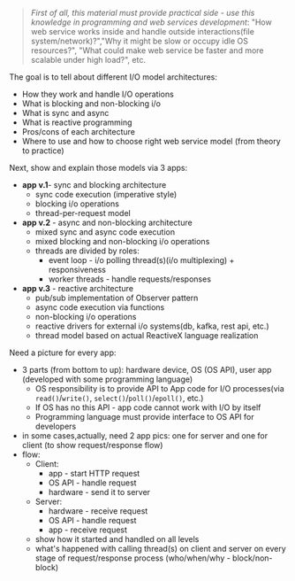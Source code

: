 >*First of all, this material must provide practical side - use this knowledge in programming and web services development*: "How web service works inside and handle outside interactions(file system/network)?","Why it might be slow or occupy idle OS resources?", "What could make web service be faster and more scalable under high load?", etc.

The goal is to tell about different I/O model architectures:
- How they work and handle I/O operations
- What is blocking and non-blocking i/o
- What is sync and async
- What is reactive programming
- Pros/cons of each architecture
- Where to use and how to choose right web service model (from theory to practice)

Next, show and explain those models via 3 apps: 
- **app v.1**- sync and blocking architecture
	- sync code execution (imperative style)
	- blocking i/o operations
	- thread-per-request model
- **app v.2** - async and non-blocking architecture
	- mixed sync and async code execution
	- mixed blocking and non-blocking i/o operations
	- threads are divided by roles:
		- event loop - i/o polling thread(s)(i/o multiplexing) + responsiveness
		- worker threads - handle requests/responses
- **app v.3** - reactive architecture
	- pub/sub implementation of Observer pattern
	- async code execution via functions
	- non-blocking i/o operations
	- reactive drivers for external i/o systems(db, kafka, rest api, etc.) 
	- thread model based on actual ReactiveX language realization

Need a picture for every app:
- 3 parts (from bottom to up): hardware device, OS (OS API), user app (developed with some programming language)
	- OS responsibility is to provide API to App code for I/O processes(via `read()`/`write()`, `select()`/`poll()`/`epoll()`, etc.)
	- If OS has no this API - app code cannot work with I/O by itself
	- Programming language must provide interface to OS API for developers
- in some cases,actually, need 2 app pics: one for server and one for client (to show request/response flow)
- flow:
	- Client:
		- app - start HTTP request
		- OS API - handle request
		- hardware - send it to server
	- Server:
		- hardware - receive request
		- OS API - handle request
		- app - receive request
	- show how it started and handled on all levels
	- what's happened with calling thread(s) on client and server on every stage of request/response process (who/when/why - block/non-block)
